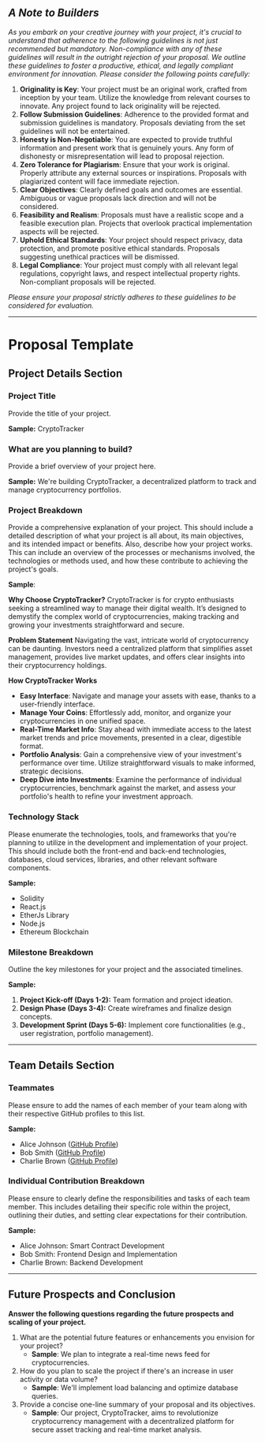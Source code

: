 
## **_A Note to Builders_**

_As you embark on your creative journey with your project, it's crucial to understand that adherence to the following guidelines is not just recommended but mandatory. Non-compliance with any of these guidelines will result in the outright rejection of your proposal. We outline these guidelines to foster a productive, ethical, and legally compliant environment for innovation. Please consider the following points carefully:_

1. **Originality is Key**: Your project must be an original work, crafted from inception by your team. Utilize the knowledge from relevant courses to innovate. Any project found to lack originality will be rejected.
2. **Follow Submission Guidelines**: Adherence to the provided format and submission guidelines is mandatory. Proposals deviating from the set guidelines will not be entertained.
3. **Honesty is Non-Negotiable**: You are expected to provide truthful information and present work that is genuinely yours. Any form of dishonesty or misrepresentation will lead to proposal rejection.
4. **Zero Tolerance for Plagiarism**: Ensure that your work is original. Properly attribute any external sources or inspirations. Proposals with plagiarized content will face immediate rejection.
5. **Clear Objectives**: Clearly defined goals and outcomes are essential. Ambiguous or vague proposals lack direction and will not be considered.
6. **Feasibility and Realism**: Proposals must have a realistic scope and a feasible execution plan. Projects that overlook practical implementation aspects will be rejected.
7. **Uphold Ethical Standards**: Your project should respect privacy, data protection, and promote positive ethical standards. Proposals suggesting unethical practices will be dismissed.
8. **Legal Compliance**: Your project must comply with all relevant legal regulations, copyright laws, and respect intellectual property rights. Non-compliant proposals will be rejected.

_Please ensure your proposal strictly adheres to these guidelines to be considered for evaluation._

---
# Proposal Template

## **Project Details Section**

### **Project Title**

Provide the title of your project.

**Sample:** CryptoTracker

### **What are you planning to build?**

Provide a brief overview of your project here.

**Sample:** We're building CryptoTracker, a decentralized platform to track and manage cryptocurrency portfolios.

### **Project Breakdown**

Provide a comprehensive explanation of your project. This should include a detailed description of what your project is all about, its main objectives, and its intended impact or benefits. Also, describe how your project works. This can include an overview of the processes or mechanisms involved, the technologies or methods used, and how these contribute to achieving the project's goals.

**Sample**:

**Why Choose CryptoTracker?**
CryptoTracker is for crypto enthusiasts seeking a streamlined way to manage their digital wealth. It’s designed to demystify the complex world of cryptocurrencies, making tracking and growing your investments straightforward and secure.

**Problem Statement**
Navigating the vast, intricate world of cryptocurrency can be daunting. Investors need a centralized platform that simplifies asset management, provides live market updates, and offers clear insights into their cryptocurrency holdings.

**How CryptoTracker Works**

- **Easy Interface**: Navigate and manage your assets with ease, thanks to a user-friendly interface.
- **Manage Your Coins**: Effortlessly add, monitor, and organize your cryptocurrencies in one unified space.
- **Real-Time Market Info**: Stay ahead with immediate access to the latest market trends and price movements, presented in a clear, digestible format.
- **Portfolio Analysis**: Gain a comprehensive view of your investment's performance over time. Utilize straightforward visuals to make informed, strategic decisions.
- **Deep Dive into Investments**: Examine the performance of individual cryptocurrencies, benchmark against the market, and assess your portfolio's health to refine your investment approach.

### **Technology Stack**

Please enumerate the technologies, tools, and frameworks that you're planning to utilize in the development and implementation of your project. This should include both the front-end and back-end technologies, databases, cloud services, libraries, and other relevant software components.

**Sample:**

- Solidity
- React.js
- EtherJs Library
- Node.js
- Ethereum Blockchain

### **Milestone Breakdown**

Outline the key milestones for your project and the associated timelines.

**Sample:**

1. **Project Kick-off (Days 1-2):** Team formation and project ideation.
2. **Design Phase (Days 3-4):** Create wireframes and finalize design concepts.
3. **Development Sprint (Days 5-6):** Implement core functionalities (e.g., user registration, portfolio management).

---

## **Team Details Section**

### **Teammates**

Please ensure to add the names of each member of your team along with their respective GitHub profiles to this list.

**Sample:**

- Alice Johnson ([GitHub Profile](https://github.com/alicejohnson))
- Bob Smith ([GitHub Profile](https://github.com/bobsmith))
- Charlie Brown ([GitHub Profile](https://github.com/charliebrown))

### **Individual Contribution Breakdown**

Please ensure to clearly define the responsibilities and tasks of each team member. This includes detailing their specific role within the project, outlining their duties, and setting clear expectations for their contribution.

**Sample:**

- Alice Johnson: Smart Contract Development
- Bob Smith: Frontend Design and Implementation
- Charlie Brown: Backend Development

---

## **Future Prospects and Conclusion**

**Answer the following questions regarding the future prospects and scaling of your project.**

1. What are the potential future features or enhancements you envision for your project?
   - **Sample**: We plan to integrate a real-time news feed for cryptocurrencies.
2. How do you plan to scale the project if there's an increase in user activity or data volume?
   - **Sample**: We'll implement load balancing and optimize database queries.
3. Provide a concise one-line summary of your proposal and its objectives.
   - **Sample**: Our project, CryptoTracker, aims to revolutionize cryptocurrency management with a decentralized platform for secure asset tracking and real-time market analysis.
